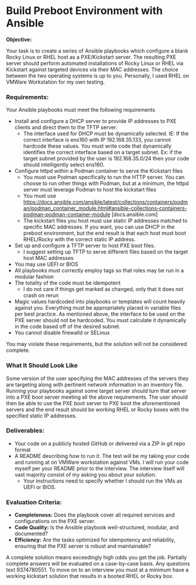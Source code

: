 # Build Preboot Environment with Ansible

**Objective:**  
 
Your task is to create a series of Ansible playbooks which configure a blank Rocky Linux or RHEL host as a PXE/Kickstart server. The resulting PXE server should perform automated installations of Rocky Linux or RHEL via Kickstart against targeted devices via their MAC addresses. The choice between the two operating systems is up to you. Personally, I used RHEL on VMWare Workstation for my own testing.

### Requirements:

Your Ansible playbooks must meet the following requirements

- Install and configure a DHCP server to provide IP addresses to PXE clients and direct them to the TFTP server.
   - The interface used for DHCP must be dynamically selected. IE: If the correct interface is ens160 with IP 192.168.35.133, you cannot hardcode these values. You must write code that dynamically identifies the correct interface based on a target subnet. Ex: if the target subnet provided by the user is 192.168.35.0/24 then your code should intelligently select ens160.
- Configure httpd within a Podman container to serve the Kickstart files
   - You must use Podman specifically to run the HTTP server. You can choose to run other things with Podman, but at a minimum, the httpd server must leverage Podman to host the kickstart files
   - You must use https://docs.ansible.com/ansible/latest/collections/containers/podman/podman_container_module.html#ansible-collections-containers-podman-podman-container-module [docs.ansible.com]
   - The kickstart files you host must use static IP addresses matched to specific MAC addresses. If you want, you can use DHCP in the preboot environment, but the end result is that each host must boot RHEL/Rocky with the correct static IP address.
- Set up and configure a TFTP server to host PXE boot files.
  - I suggest setting up TFTP to serve different files based on the target host MAC addresses
 - You may use UEFI or BIOS
- All playbooks must correctly employ tags so that roles may be run in a modular fashion
- The totality of the code must be idempotent
  - I do not care if things get marked as changed, only that it does not crash on rerun
- Magic values hardcoded into playbooks or templates will count heavily against you. Everything must be appropriately placed in variable files per best practice. As mentioned above, the interface to be used on the PXE server should not be hardcoded. You must calculate it dynamically in the code based off of the desired subnet.
- You cannot disable firewalld or SELinux

You may violate these requirements, but the solution will not be considered complete.

### What It Should Look Like

Some version of the user specifying the MAC addresses of the servers they are targeting along with pertinent network information in an inventory file. Running your playbooks against some target server should turn that server into a PXE boot server meeting all the above requirements. The user should then be able to use the PXE boot server to PXE boot the aforementioned servers and the end result should be working RHEL or Rocky boxes with the specified static IP addresses.

### Deliverables:

- Your code on a publicly hosted GitHub or delivered via a ZIP in git repo format
- A README describing how to run it. The test will be my taking your code and running at on VMWare workstation against VMs. I will run your code myself per your README prior to the interview. The interview itself will vast majority consist of my asking you about your solution.
  - Your instructions need to specify whether I should run the VMs as UEFI or BIOS.

### Evaluation Criteria:

- **Completeness:** Does the playbook cover all required services and configurations on the PXE server.
- **Code Quality:** Is the Ansible playbook well-structured, modular, and documented?
- **Efficiency:** Are the tasks optimized for idempotency and reliability, ensuring that the PXE server is robust and maintainable?

A complete solution means exceedingly high odds you get the job. Partially complete answers will be evaluated on a case-by-case basis. Any questions text 9374780551. To move on to an interview you must at a minimum have a working kickstart solution that results in a booted RHEL or Rocky box.